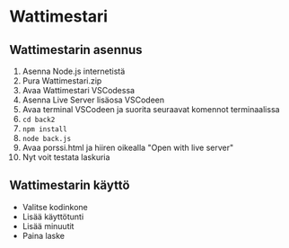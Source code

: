 # Wattimestari
## Wattimestarin asennus
1. Asenna Node.js internetistä
2. Pura Wattimestari.zip
3. Avaa Wattimestari VSCodessa
4. Asenna Live Server lisäosa VSCodeen
5. Avaa terminal VSCodeen ja suorita seuraavat komennot terminaalissa
6. ```cd back2```
7. ```npm install```
8. ```node back.js```
9. Avaa porssi.html ja hiiren oikealla "Open with live server"
10. Nyt voit testata laskuria

## Wattimestarin käyttö
- Valitse kodinkone
- Lisää käyttötunti
- Lisää minuutit
- Paina laske
